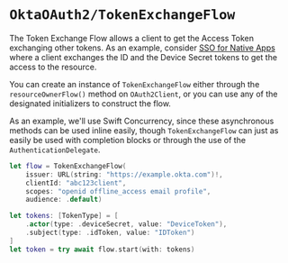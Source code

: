 # ``OktaOAuth2/TokenExchangeFlow``

The Token Exchange Flow allows a client to get the Access Token exchanging other tokens. As an example, consider [SSO for Native Apps](https://developer.okta.com/docs/guides/configure-native-sso/main/#native-sso-flow) where a client exchanges the ID and the Device Secret tokens to get the access to the resource.

You can create an instance of  ``TokenExchangeFlow`` either through the `resourceOwnerFlow()` method on `OAuth2Client`, or you can use any of the designated initializers to construct the flow.

As an example, we'll use Swift Concurrency, since these asynchronous methods can be used inline easily, though ``TokenExchangeFlow`` can just as easily be used with completion blocks or through the use of the `AuthenticationDelegate`.

```swift
let flow = TokenExchangeFlow(
    issuer: URL(string: "https://example.okta.com")!,
    clientId: "abc123client",
    scopes: "openid offline_access email profile",
    audience: .default)

let tokens: [TokenType] = [
    .actor(type: .deviceSecret, value: "DeviceToken"),
    .subject(type: .idToken, value: "IDToken")
]
let token = try await flow.start(with: tokens)
```
